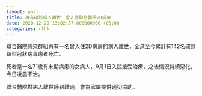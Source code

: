 ```yaml
---
layout: post
title: 再有確診病人離世　曾入住聯合醫院2D病房
date: 2020-12-29 13:02:57.000000000 +08:00
categories: rthk
---
```


聯合醫院感染群組再有一名曾入住2D病房的病人離世，全港至今累計有142名確診新型冠狀病毒患者死亡。

死者是一名71歲有末期病患的女病人，9月1日入院接受治療，之後情況持續惡化，今日凌晨不治。

聯合醫院對病人離世感到難過，會為家屬提供適切協助。
